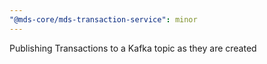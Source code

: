 ```yaml
---
"@mds-core/mds-transaction-service": minor
---
```


Publishing Transactions to a Kafka topic as they are created
